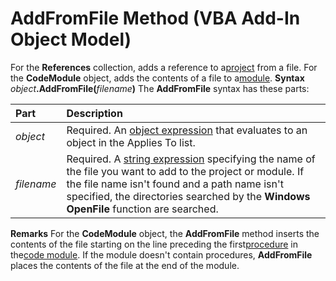 
# AddFromFile Method (VBA Add-In Object Model)



For the  **References** collection, adds a reference to a[project](b8bdf64f-5920-1ae9-16d0-b26d09524a30.md) from a file. For the **CodeModule** object, adds the contents of a file to a[module](b8bdf64f-5920-1ae9-16d0-b26d09524a30.md).
 **Syntax**
 _object_**.AddFromFile(**_filename_**)**
The  **AddFromFile** syntax has these parts:


|**Part**|**Description**|
|:-----|:-----|
| _object_|Required. An [object expression](b8bdf64f-5920-1ae9-16d0-b26d09524a30.md) that evaluates to an object in the Applies To list.|
| _filename_|Required. A [string expression](b8bdf64f-5920-1ae9-16d0-b26d09524a30.md) specifying the name of the file you want to add to the project or module. If the file name isn't found and a path name isn't specified, the directories searched by the **Windows OpenFile** function are searched.|
 **Remarks**
For the  **CodeModule** object, the **AddFromFile** method inserts the contents of the file starting on the line preceding the first[procedure](b8bdf64f-5920-1ae9-16d0-b26d09524a30.md) in the[code module](b8bdf64f-5920-1ae9-16d0-b26d09524a30.md). If the module doesn't contain procedures,  **AddFromFile** places the contents of the file at the end of the module.
